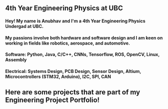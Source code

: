 ## 4th Year Engineering Physics at UBC

#### Hey! My name is Anubhav and I'm a **4th Year Engineering Physics Undergad** at UBC.
#### My passions involve both hardware and software design and I am keen on working in fields like robotics, aerospace, and automotive.

#### **Software:** Python, Java, C/C++, CNNs, Tensorflow, ROS, OpenCV, Linux, Assembly
#### **Electrical:** Systems Design, PCB Design, Sensor Design, Altium, Microcontrollers (STM32, Arduino), I2C, SPI, CAN

## Here are some projects that are part of my Engineering Project Portfolio!

